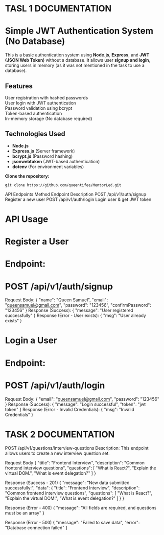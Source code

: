 # TASL 1 DOCUMENTATION
# Simple JWT Authentication System (No Database) 

This is a basic authentication system using **Node.js**, **Express**, and **JWT (JSON Web Token)** without a database. It allows user **signup and login**, storing users in memory (as it was not mentioned in the task to use a database).

##  Features
 User registration with hashed passwords  
 User login with JWT authentication  
 Password validation using bcrypt  
 Token-based authentication  
 In-memory storage (No database required)  

##  Technologies Used
- **Node.js**
- **Express.js** (Server framework)
- **bcrypt.js** (Password hashing)
- **jsonwebtoken** (JWT-based authentication)
- **dotenv** (For environment variables)

 **Clone the repository:**
   
    git clone https://github.com/queentifee/MentorLed.git

API Endpoints
Method	  Endpoint	     Description
POST	/api/v1/auth/signup	 Register a new user
POST	/api/v1/auth/login	 Login user & get JWT token

# API Usage
# Register a User
# Endpoint:
# POST /api/v1/auth/signup

Request Body:
{
  "name": "Queen Samuel",
  "email": "queensamuel@gmail.com",
  "password": "123456",
  "confirmPassword": "123456"
}
Response (Success):
{
  "message": "User registered successfully"
}
Response (Error - User exists):
{
  "msg": "User already exists"
}

# Login a User
# Endpoint:
# POST /api/v1/auth/login

Request Body:
{
  "email": "queensamuel@gmail.com",
  "password": "123456"
}
Response (Success):
{
  "message": "Login successful",
  "token": "jwt token"
}
Response (Error - Invalid Credentials):
{
  "msg": "Invalid Credentials"
}


# TASK 2 DOCUMENTATION
POST /api/v1/questions/interview-questions
 Description: This endpoint allows users to create a new interview question set.

Request Body 
{
  "title": "Frontend Interview",
  "description": "Common frontend interview questions",
  "questions": [
    "What is React?",
    "Explain the virtual DOM.",
    "What is event delegation?"
  ]
}

Response (Success - 201)
{
  "message": "New data submitted successfully!",
  "data": {
    "title": "Frontend Interview",
    "description": "Common frontend interview questions",
    "questions": [
      "What is React?",
      "Explain the virtual DOM.",
      "What is event delegation?"
    ]
  }
}

Response (Error - 400)
{
  "message": "All fields are required, and questions must be an array"
}

Response (Error - 500)
{
  "message": "Failed to save data",
  "error": "Database connection failed"
}